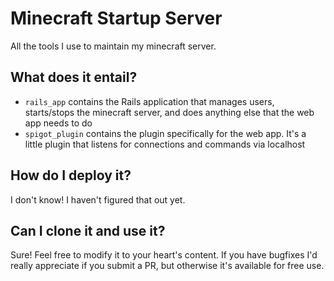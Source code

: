 # Minecraft Startup Server

All the tools I use to maintain my minecraft server.

## What does it entail?

* `rails_app` contains the Rails application that manages users, starts/stops the minecraft server, and does anything else that the web app needs to do
* `spigot_plugin` contains the plugin specifically for the web app. It's a little plugin that listens for connections and commands via localhost

## How do I deploy it?

I don't know! I haven't figured that out yet.

## Can I clone it and use it?

Sure! Feel free to modify it to your heart's content. If you have bugfixes I'd really appreciate if you submit a PR, but otherwise it's available for free use.
